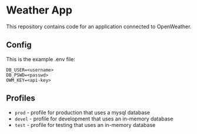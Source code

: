 # Weather App
This repository contains code for an application connected to OpenWeather.

## Config
This is the example .env file:
```
DB_USER=<username>
DB_PSWD=<passwd>
OWM_KEY=<api-key>
```

## Profiles
* `prod` - profile for production that uses a mysql database
* `devel` - profile for development that uses an in-memory database
* `test` - profile for testing that uses an in-memory database
